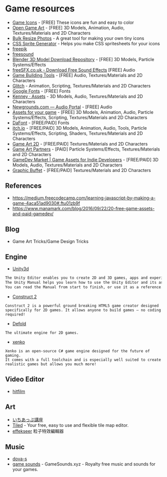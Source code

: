 # Game resources

- [Game Icons](http://game-icons.net/) - [FREE] These icons are fun and easy to color
- [Open Game Art](http://opengameart.org/) - [FREE] 3D Models, Animation, Audio, Textures/Materials and 2D Characters
- [Bulk Resize Photos](https://bulkresizephotos.com/) - A great tool for making your own tiny icons
- [CSS Sprite Generator](http://spritegen.website-performance.org/) - Helps you make CSS spritesheets for your icons
- [freepik](http://www.freepik.com/)
- [freesound](https://www.freesound.org/)
- [Blender 3D Model Download Repository](https://www.blender-models.com/) - [FREE] 3D Models, Particle Systems/Effects
- [freeSFX.co.uk - Download Free Sound Effects](http://www.freesfx.co.uk/) [FREE] Audio
- [Game Building Tools](http://gamebuildingtools.com/) - [FREE] Audio, Textures/Materials and 2D Characters
- [Glitch](http://www.glitchthegame.com/) - Animation, Scripting, Textures/Materials and 2D Characters
- [Google Fonts](https://fonts.google.com/) - [FREE] Fonts
- [Kenney · Assets](http://www.kenney.nl/assets) - 3D Models, Audio, Textures/Materials and 2D Characters
- [Newgrounds.com — Audio Portal](http://www.newgrounds.com/audio/) - [FREE] Audio
- [Assets for your game](https://www.reddit.com/r/gameassets/) - [FREE] 3D Models, Animation, Audio, Particle Systems/Effects, Scripting, Textures/Materials and 2D Characters
- [DaFont](http://www.dafont.com/) - [FREE/PAID] Fonts
- [itch.io](https://itch.io/game-assets) - [FREE/PAID] 3D Models, Animation, Audio, Tools, Particle Systems/Effects, Scripting, Shaders, Textures/Materials and 2D Characters
- [Game Art 2D](http://www.gameart2d.com/) - [FREE/PAID] Textures/Materials and 2D Characters
- [Game Art Partners](https://gameartpartners.com/) - [PAID] Particle Systems/Effects, Textures/Materials and 2D Characters
- [GameDev Market | Game Assets for Indie Developers](https://www.gamedevmarket.net/) - [FREE/PAID] 3D Models, Audio, Textures/Materials and 2D Characters
- [Graphic Buffet](http://www.graphic-buffet.com/) - [FREE/PAID] Textures/Materials and 2D Characters

## References

- https://medium.freecodecamp.com/learning-javascript-by-making-a-game-4aca51ad9030#.ftu01zb9f
- https://www.manamark.com/blog/2016/09/22/20-free-game-assets-and-paid-gamedev/

## Blog

- Game Art Tricks/Game Design Tricks

## Engine

- [Unity3d](https://unity3d.com/)

```tex
The Unity Editor enables you to create 2D and 3D games, apps and experiences.
The Unity Manual helps you learn how to use the Unity Editor and its associated Services.
You can read the Manual from start to finish, or use it as a reference.
```

- [Construct 2](https://www.scirra.com/construct2)

```
Construct 2 is a powerful ground breaking HTML5 game creator designed specifically for 2D games. It allows anyone to build games — no coding required!
```

- [Defold](http://www.defold.com/)

```
The ultimate engine for 2D games.
```

- [xenko](http://xenko.com/)

```
Xenko is an open-source C# game engine designed for the future of gaming.
It comes with a full toolchain and is especially well suited to create realistic games but allows you much more!
```

## Video Editor

- [hitfilm](https://hitfilm.com/express)

## Art

- [いちあっぷ講座](https://ichi-up.net/)
- [Tiled](http://www.mapeditor.org/) - Your free, easy to use and flexible tile map editor.
- [effekseer](https://effekseer.github.io/zh-tw/index.html) 粒子特效編輯器

## Music

- [dova-s](http://dova-s.jp/)
- [game sounds](https://gamesounds.xyz/) - GameSounds.xyz - Royalty free music and sounds for your games.
